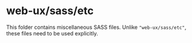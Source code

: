 # web-ux/sass/etc

This folder contains miscellaneous SASS files. Unlike `"web-ux/sass/etc"`, these files
need to be used explicitly.

